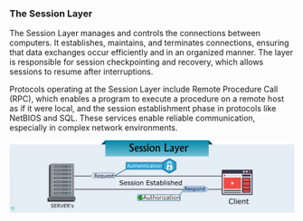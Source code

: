 ### The Session Layer
The Session Layer manages and controls the connections between computers. It establishes, maintains, and terminates connections, ensuring that data exchanges occur efficiently and in an organized manner. The layer is responsible for session checkpointing and recovery, which allows sessions to resume after interruptions.

Protocols operating at the Session Layer include Remote Procedure Call (RPC), which enables a program to execute a procedure on a remote host as if it were local, and the session establishment phase in protocols like NetBIOS and SQL. These services enable reliable communication, especially in complex network environments.


![The Session Layer](/images/session-layer.png)